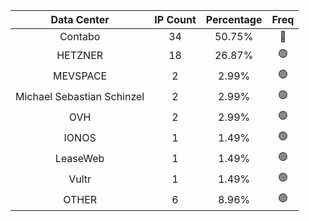 | Data Center | IP Count | Percentage | Freq |
|:------------:|:--------:|:-----------:|:-----:|
| Contabo | 34 | 50.75% | 🔴 |
| HETZNER | 18 | 26.87% | 🟢 |
| MEVSPACE | 2 | 2.99% | 🟢 |
| Michael Sebastian Schinzel | 2 | 2.99% | 🟢 |
| OVH | 2 | 2.99% | 🟢 |
| IONOS | 1 | 1.49% | 🟢 |
| LeaseWeb | 1 | 1.49% | 🟢 |
| Vultr | 1 | 1.49% | 🟢 |
| OTHER | 6 | 8.96% | 🟢 |